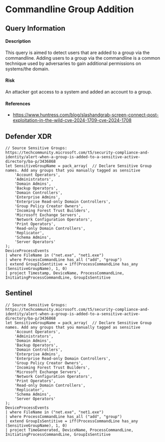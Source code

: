 # Commandline Group Addition

## Query Information

#### Description
This query is aimed to detect users that are added to a group via the commandline. Adding users to a group via the commandline is a common technique used by adversaries to gain additional permissions on systems/the domain. 

#### Risk
An attacker got access to a system and added an account to a group.

#### References
- https://www.huntress.com/blog/slashandgrab-screen-connect-post-exploitation-in-the-wild-cve-2024-1709-cve-2024-1708

## Defender XDR
```KQL
// Source Sensitive Groups: https://techcommunity.microsoft.com/t5/security-compliance-and-identity/alert-when-a-group-is-added-to-a-sensitive-active-directory/ba-p/3436868
let SensitiveGroupName = pack_array(  // Declare Sensitive Group names. Add any groups that you manually tagged as sensitive
    'Account Operators',
    'Administrators',
    'Domain Admins', 
    'Backup Operators',
    'Domain Controllers',
    'Enterprise Admins',
    'Enterprise Read-only Domain Controllers',
    'Group Policy Creator Owners',
    'Incoming Forest Trust Builders',
    'Microsoft Exchange Servers',
    'Network Configuration Operators',
    'Print Operators',
    'Read-only Domain Controllers',
    'Replicator',
    'Schema Admins',
    'Server Operators'
);
DeviceProcessEvents
| where FileName in ("net.exe", "net1.exe")
| where ProcessCommandLine has_all ("add", "group") 
| extend GroupIsSentitive = iff(ProcessCommandLine has_any (SensitiveGroupName), 1, 0)
| project Timestamp, DeviceName, ProcessCommandLine, InitiatingProcessCommandLine, GroupIsSentitive
```
## Sentinel
```KQL
// Source Sensitive Groups: https://techcommunity.microsoft.com/t5/security-compliance-and-identity/alert-when-a-group-is-added-to-a-sensitive-active-directory/ba-p/3436868
let SensitiveGroupName = pack_array(  // Declare Sensitive Group names. Add any groups that you manually tagged as sensitive
    'Account Operators',
    'Administrators',
    'Domain Admins', 
    'Backup Operators',
    'Domain Controllers',
    'Enterprise Admins',
    'Enterprise Read-only Domain Controllers',
    'Group Policy Creator Owners',
    'Incoming Forest Trust Builders',
    'Microsoft Exchange Servers',
    'Network Configuration Operators',
    'Print Operators',
    'Read-only Domain Controllers',
    'Replicator',
    'Schema Admins',
    'Server Operators'
);
DeviceProcessEvents
| where FileName in ("net.exe", "net1.exe")
| where ProcessCommandLine has_all ("add", "group") 
| extend GroupIsSentitive = iff(ProcessCommandLine has_any (SensitiveGroupName), 1, 0)
| project TimeGenerated, DeviceName, ProcessCommandLine, InitiatingProcessCommandLine, GroupIsSentitive
```
